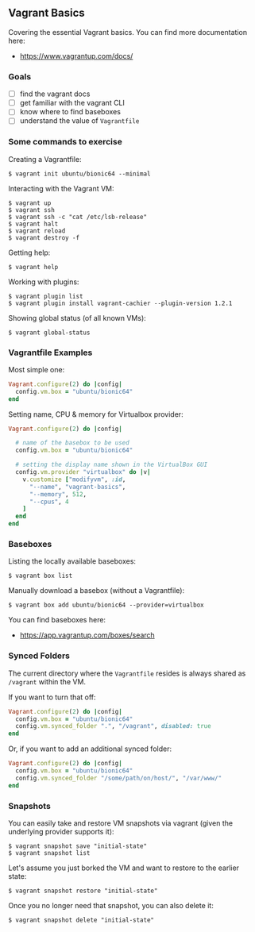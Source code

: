 
## Vagrant Basics

Covering the essential Vagrant basics. You can find more documentation here:

 * https://www.vagrantup.com/docs/

### Goals

 * [ ] find the vagrant docs
 * [ ] get familiar with the vagrant CLI
 * [ ] know where to find baseboxes
 * [ ] understand the value of `Vagrantfile`

### Some commands to exercise

Creating a Vagrantfile:
```
$ vagrant init ubuntu/bionic64 --minimal
```

Interacting with the Vagrant VM:
```
$ vagrant up
$ vagrant ssh
$ vagrant ssh -c "cat /etc/lsb-release"
$ vagrant halt
$ vagrant reload
$ vagrant destroy -f
```

Getting help:
```
$ vagrant help
```

Working with plugins:
```
$ vagrant plugin list
$ vagrant plugin install vagrant-cachier --plugin-version 1.2.1
```

Showing global status (of all known VMs):
```
$ vagrant global-status
```

### Vagrantfile Examples

Most simple one:
```ruby
Vagrant.configure(2) do |config|
  config.vm.box = "ubuntu/bionic64"
end
```

Setting name, CPU & memory for Virtualbox provider:
```ruby
Vagrant.configure(2) do |config|

  # name of the basebox to be used
  config.vm.box = "ubuntu/bionic64"

  # setting the display name shown in the VirtualBox GUI
  config.vm.provider "virtualbox" do |v|
    v.customize ["modifyvm", :id,
      "--name", "vagrant-basics",
      "--memory", 512,
      "--cpus", 4
    ]
  end
end
```

### Baseboxes

Listing the locally available baseboxes:
```
$ vagrant box list
```

Manually download a basebox (without a Vagrantfile):
```
$ vagrant box add ubuntu/bionic64 --provider=virtualbox
```

You can find baseboxes here:

 * https://app.vagrantup.com/boxes/search


### Synced Folders

The current directory where the `Vagrantfile` resides is always shared as `/vagrant` within the VM.

If you want to turn that off:
```ruby
Vagrant.configure(2) do |config|
  config.vm.box = "ubuntu/bionic64"
  config.vm.synced_folder ".", "/vagrant", disabled: true
end
```

Or, if you want to add an additional synced folder:
```ruby
Vagrant.configure(2) do |config|
  config.vm.box = "ubuntu/bionic64"
  config.vm.synced_folder "/some/path/on/host/", "/var/www/"
end
```

### Snapshots

You can easily take and restore VM snapshots via vagrant (given the underlying provider supports it):
```
$ vagrant snapshot save "initial-state"
$ vagrant snapshot list
```

Let's assume you just borked the VM and want to restore to the earlier state:
```
$ vagrant snapshot restore "initial-state"
```

Once you no longer need that snapshot, you can also delete it:
```
$ vagrant snapshot delete "initial-state"
```
